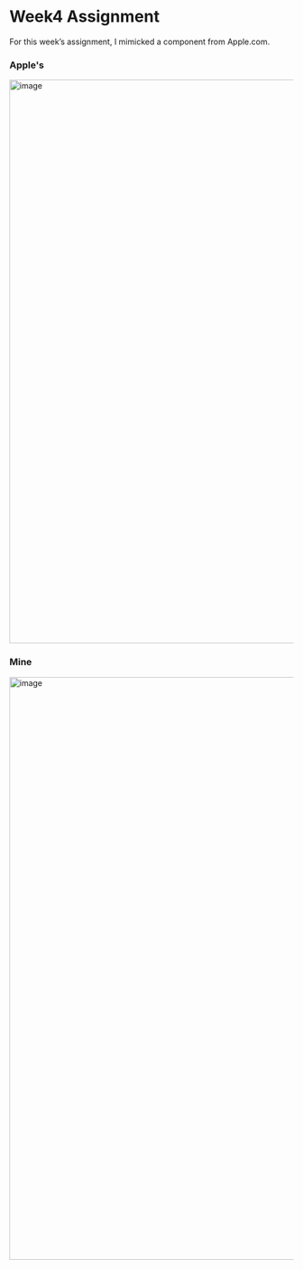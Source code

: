 # Week4 Assignment

For this week’s assignment, I mimicked a component from Apple.com.

### Apple's 
<img width="1727" height="999" alt="image" src="https://github.com/user-attachments/assets/58a9f5d4-4ecb-4424-aaed-a482a32e9d55" />

### Mine
<img width="1727" height="1033" alt="image" src="https://github.com/user-attachments/assets/359775b8-0bb3-476d-b07b-cd54f8dcc82c" />
